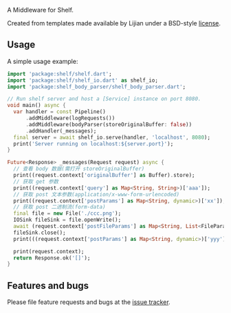 A Middleware for Shelf.

Created from templates made available by Lijian under a BSD-style
[license](https://github.com/dart-lang/stagehand/blob/master/LICENSE).

## Usage

A simple usage example:

```dart
import 'package:shelf/shelf.dart';
import 'package:shelf/shelf_io.dart' as shelf_io;
import 'package:shelf_body_parser/shelf_body_parser.dart';

// Run shelf server and host a [Service] instance on port 8080.
void main() async {
  var handler = const Pipeline()
      .addMiddleware(logRequests())
      .addMiddleware(bodyParser(storeOriginalBuffer: false))
      .addHandler(_messages);
  final server = await shelf_io.serve(handler, 'localhost', 8080);
  print('Server running on localhost:${server.port}');
}

Future<Response> _messages(Request request) async {
  // 查看 body 数据(需打开 storeOriginalBuffer)
  print((request.context['originalBuffer'] as Buffer).store);
  // 获取 get 参数
  print((request.context['query'] as Map<String, String>)['aaa']);
  // 获取 post 文本参数(application/x-www-form-urlencoded)
  print((request.context['postParams'] as Map<String, dynamic>)['xx']);
  // 获取 post 二进制流(form-data)
  final file = new File('./ccc.png');
  IOSink fileSink = file.openWrite();
  await (request.context['postFileParams'] as Map<String, List<FileParams>>)['zzz1'][0].part.pipe(fileSink);
  fileSink.close();
  print(((request.context['postParams'] as Map<String, dynamic>)['yyy'] as List<String>)[0]);

  print(request.context);
  return Response.ok('[]');
}
```

## Features and bugs

Please file feature requests and bugs at the [issue tracker][tracker].

[tracker]: http://example.com/issues/replaceme

